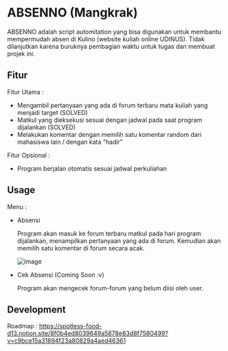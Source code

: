 # ABSENNO (Mangkrak)

ABSENNO adalah script automitation yang bisa digunakan untuk membantu mempermudah absen di Kulino (website kuliah online UDINUS). Tidak dilanjutkan karena buruknya pembagian waktu untuk tugas dan membuat projek ini. 

## Fitur

Fitur Utama : 
* Mengambil pertanyaan yang ada di forum terbaru mata kuliah yang menjadi target (SOLVED)
* Matkul yang dieksekusi sesuai dengan jadwal pada saat program dijalankan (SOLVED)
* Melakukan komentar dengan memilih satu komentar random dari mahasiswa lain / dengan kata "hadir"

Fitur Opsional :

* Program berjalan otomatis sesuai jadwal perkuliahan


## Usage

Menu :

* Absensi

    Program akan masuk ke forum terbaru matkul pada hari program dijalankan, menampilkan pertanyaan yang ada di forum. Kemudian akan memilih satu komentar di forum secara acak.

    ![image](https://user-images.githubusercontent.com/76572359/153408851-fed5be1e-3c3c-4ea5-b7ee-113b1e9ced62.png)


* Cek Absensi (Coming Soon :v)

    Program akan mengecek forum-forum yang belum diisi oleh user.


## Development
Roadmap : 
https://spotless-food-d13.notion.site/8f0b4ed8039649a5878e83d8f7580499?v=c9bce15a31894f23a80829a4aed46361
